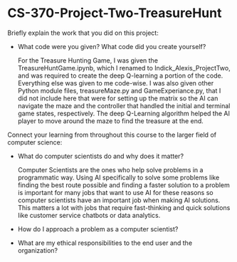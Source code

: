 # CS-370-Project-Two-TreasureHunt

Briefly explain the work that you did on this project: 

- What code were you given? What code did you create yourself?
  
  For the Treasure Hunting Game, I was given the TreasureHuntGame.ipynb, which I renamed to Indick_Alexis_ProjectTwo, and was required to create the deep Q-learning
  a portion of the code. Everything else was given to me code-wise. I was also given other Python module files, treasureMaze.py and GameExperiance.py, that I did 
  not include here that were for setting up the matrix so the AI can navigate the maze and the controller that handled the initial and terminal game states, 
  respectively. The deep Q-Learning algorithm helped the AI player to move around the maze to find the treasure at the end.

Connect your learning from throughout this course to the larger field of computer science:


- What do computer scientists do and why does it matter?

  Computer Scientists are the ones who help solve problems in a programmatic way. Using AI specifically to solve some problems like finding the best route possible
  and finding a faster solution to a problem is important for many jobs that want to use AI for these reasons so computer scientists have an important job when 
  making AI solutions. This matters a lot with jobs that require fast-thinking and quick solutions like customer service chatbots or data analytics.

- How do I approach a problem as a computer scientist?


- What are my ethical responsibilities to the end user and the organization?
